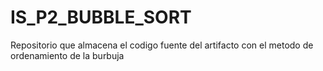 # IS_P2_BUBBLE_SORT
Repositorio que almacena el codigo fuente del artifacto con el metodo de ordenamiento de la burbuja
